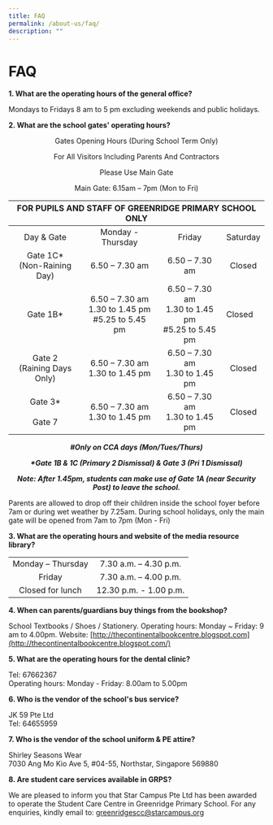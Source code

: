 ```yaml
---
title: FAQ
permalink: /about-us/faq/
description: ""
---
```

# FAQ
**1\. What are the operating hours of the general office?** 

Mondays to Fridays 8 am to 5 pm excluding weekends and public holidays.   
  

**2\. What are the school gates' operating hours?** 

<p style="text-align: center;">Gates Opening Hours (During School Term Only)</p>

<p style="text-align: center;">For All Visitors Including Parents And Contractors</p>

<p style="text-align: center;">Please Use Main Gate</p>

<p style="text-align: center;">Main Gate: 6.15am – 7pm (Mon to Fri)</p>

<table>
<thead>
  <tr>
    <th colspan="4" style="text-align: center;">FOR PUPILS AND STAFF OF GREENRIDGE PRIMARY SCHOOL ONLY</th>
  </tr>
</thead>
<tbody>
  <tr>
    <td style="text-align: center;">Day &amp; Gate</td>
    <td style="text-align: center;">Monday - Thursday</td>
    <td style="text-align: center;">Friday</td>
    <td style="text-align: center;">Saturday</td>
  </tr>
  <tr>
    <td style="text-align: center;">Gate 1C* <br>(Non-Raining Day)</td>
    <td style="text-align: center;">6.50 – 7.30 am</td>
    <td style="text-align: center;">6.50  – 7.30 am</td>
    <td style="text-align: center;">Closed </td>
  </tr>
  <tr>
    <td style="text-align: center;">Gate 1B*</td>
    <td style="text-align: center;">6.50  – 7.30 am<br>1.30 to 1.45 pm<br>#5.25 to 5.45 pm</td>
    <td style="text-align: center;">6.50  – 7.30 am<br>1.30 to 1.45 pm<br>#5.25 to 5.45 pm</td>
    <td>Closed</td>
  </tr>
  <tr>
    <td style="text-align: center;">Gate 2<br>(Raining Days Only)</td>
    <td style="text-align: center;">6.50  – 7.30 am<br>1.30 to 1.45 pm</td>
    <td style="text-align: center;">6.50  – 7.30 am<br>1.30 to 1.45 pm</td>
    <td style="text-align: center;">Closed</td>
  </tr>
  <tr>
    <td style="text-align: center;">Gate 3*<br><br>Gate 7<br></td>
    <td style="text-align: center;"> 6.50  – 7.30 am<br>1.30 to 1.45 pm</td>
    <td style="text-align: center;">6.50  – 7.30 am<br>1.30 to 1.45 pm</td>
    <td style="text-align: center;">Closed  </td>
  </tr>
</tbody>
</table>

<p style="text-align: center;"><b><i>#Only on CCA days (Mon/Tues/Thurs)</i></b></p>

<p style="text-align: center;"><b><i>*Gate 1B & 1C (Primary 2 Dismissal) & Gate 3 (Pri 1 Dismissal)</i></b></p>

<p style="text-align: center;"><b><i>Note: After 1.45pm, students can make use of Gate 1A (near Security Post) to leave the school.</i></b></p>

Parents are allowed to drop off their children inside the school foyer before 7am or during wet weather by 7.25am. During school holidays, only the main gate will be opened from 7am to 7pm (Mon - Fri)

**3\. What are the operating hours and website of the media resource library?**
  
|                   |                        |
|:-------------------:|:------------------------:|
| Monday – Thursday |  7.30 a.m. – 4.30 p.m. |
| Friday            | 7.30 a.m. – 4.00 p.m.  |
| Closed for lunch  | 12.30 p.m. - 1.00 p.m. |

**4\. When can parents/guardians buy things from the bookshop?**

School Textbooks / Shoes / Stationery. Operating hours: Monday ~ Friday: 9 am to 4.00pm. Website: [http://thecontinentalbookcentre.blogspot.com](http://thecontinentalbookcentre.blogspot.com/)  
  

**5\. What are the operating hours for the dental clinic?**

Tel: 67662367  
Operating hours: Monday - Friday: 8.00am to 5.00pm  
  

**6\. Who is the vendor of the school's bus service?** 

JK 59 Pte Ltd  
Tel: 64655959  
  

**7\. Who is the vendor of the school uniform & PE attire?**

Shirley Seasons Wear  
7030 Ang Mo Kio Ave 5, #04-55, Northstar, Singapore 569880  
  

**8\. Are student care services available in GRPS?**

We are pleased to inform you that Star Campus Pte Ltd has been awarded to operate the Student Care Centre in Greenridge Primary School. For any enquiries, kindly email to: [greenridgescc@starcampus.org](https://greenridgepri.moe.edu.sg/about-us/greenridgescc@starcampus.org)